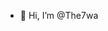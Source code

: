 - 👋 Hi, I’m @The7wa
<!---
The7wa/The7wa is a ✨ special ✨ repository because its `README.md` (this file) appears on your GitHub profile.
You can click the Preview link to take a look at your changes.
--->
